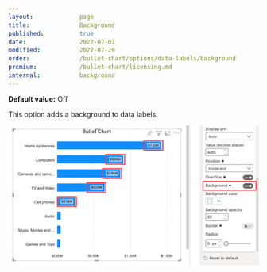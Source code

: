 ```yaml
---
layout:             page
title:              Background
published:          true
date:               2022-07-07
modified:   	    2022-07-20
order:              /bullet-chart/options/data-labels/background
premium:            /bullet-chart/licensing.md
internal:           background
---
```


**Default value:** Off

This option adds a background to data labels.


<img src="images/data-labels-background.png" width="700">